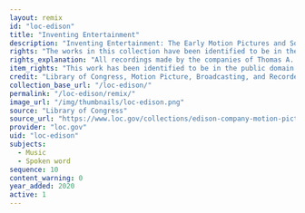 ```yaml
---
layout: remix
id: "loc-edison"
title: "Inventing Entertainment"
description: "Inventing Entertainment: The Early Motion Pictures and Sound Recordings of the Edison Companies features 341 motion pictures, 81 disc sound recordings, and other related materials, such as photographs and original magazine articles."
rights: "The works in this collection have been identified to be in the public domain and are free to use and reuse without restriction. You can copy, modify, distribute and perform the works, even for commercial purposes, all without asking permission. Attribution is recommended but not required."
rights_explanation: "All recordings made by the companies of Thomas A. Edison between 1890 and 1929 are in the public domain because the assets of Edison Records were transferred to the National Park Service, a federal agency, in the 1950s."
item_rights: "This work has been identified to be in the public domain and is free to use and reuse without restriction. You can copy, modify, distribute and perform the work, even for commercial purposes, all without asking permission. Attribution is recommended but not required."
credit: "Library of Congress, Motion Picture, Broadcasting, and Recorded Sound Division."
collection_base_url: "/loc-edison/"
permalink: "/loc-edison/remix/"
image_url: "/img/thumbnails/loc-edison.png"
source: "Library of Congress"
source_url: "https://www.loc.gov/collections/edison-company-motion-pictures-and-sound-recordings/about-this-collection/"
provider: "loc.gov"
uid: "loc-edison"
subjects:
  - Music
  - Spoken word
sequence: 10
content_warning: 0
year_added: 2020
active: 1
---
```

